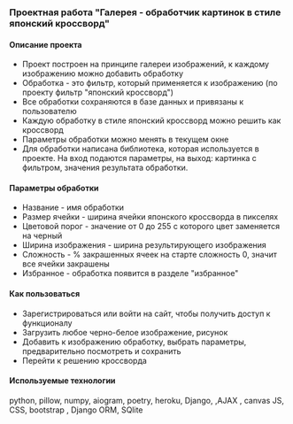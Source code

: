 ### Проектная работа "Галерея - обработчик картинок в стиле японский кроссворд"
#### Описание проекта
- Проект построен на принципе галереи изображений, к каждому изображению можно добавить обработку
- Обработка - это фильтр, который применяется к изображению (по проекту фильтр "японский кроссворд")
- Все обработки сохраняются в базе данных и привязаны к пользователю
- Каждую обработку в стиле японский кроссворд можно решить как кроссворд
- Параметры обработки можно менять в текущем окне
- Для обработки написана библиотека, которая используется в проекте. На вход подаются параметры, 
  на выход: картинка с фильтром, значения результата обработки.
  
#### Параметры обработки
- Название - имя обработки
- Размер ячейки - ширина ячейки японского кроссворда в пикселях
- Цветовой порог - значение от 0 до 255 с которого цвет заменяется на черный
- Ширина изображения - ширина результирующего изображения
- Сложность - % закрашенных ячеек на старте сложность 0, значит все ячейки закрашены
- Избранное - обработка появится в разделе "избранное"

#### Как пользоваться
- Зарегистрироваться или войти на сайт, чтобы получить доступ к функционалу
- Загрузить любое черно-белое изображение, рисунок
- Добавить к изображению обработку, выбрать параметры, предварительно посмотреть и сохранить
- Перейти к решению кроссворда

#### Используемые технологии 
python, pillow, numpy, aiogram, 
poetry, heroku, Django, ,AJAX , 
canvas JS, CSS, bootstrap , 
Django ORM, SQlite

